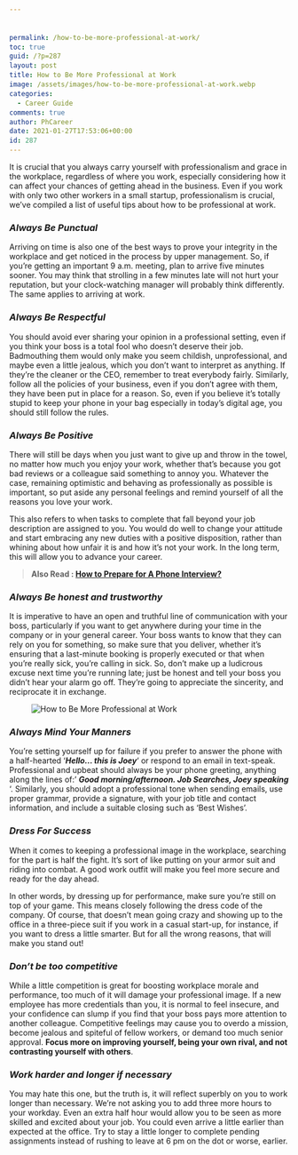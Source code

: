 ```yaml
---


permalink: /how-to-be-more-professional-at-work/
toc: true
guid: /?p=287
layout: post
title: How to Be More Professional at Work
image: /assets/images/how-to-be-more-professional-at-work.webp
categories:
  - Career Guide
comments: true
author: PhCareer
date: 2021-01-27T17:53:06+00:00
id: 287
---
```

It is crucial that you always carry yourself with professionalism and grace in the workplace, regardless of where you work, especially considering how it can affect your chances of getting ahead in the business. Even if you work with only two other workers in a small startup, professionalism is crucial, we&#8217;ve compiled a list of useful tips about how to be professional at work.

### **_Always Be Punctual_**

Arriving on time is also one of the best ways to prove your integrity in the workplace and get noticed in the process by upper management. So, if you&#8217;re getting an important 9 a.m. meeting, plan to arrive five minutes sooner. You may think that strolling in a few minutes late will not hurt your reputation, but your clock-watching manager will probably think differently. The same applies to arriving at work.

### **_Always Be Respectful_** 

You should avoid ever sharing your opinion in a professional setting, even if you think your boss is a total fool who doesn&#8217;t deserve their job. Badmouthing them would only make you seem childish, unprofessional, and maybe even a little jealous, which you don&#8217;t want to interpret as anything. If they&#8217;re the cleaner or the CEO, remember to treat everybody fairly. Similarly, follow all the policies of your business, even if you don&#8217;t agree with them, they have been put in place for a reason. So, even if you believe it&#8217;s totally stupid to keep your phone in your bag especially in today&#8217;s digital age, you should still follow the rules.

### **_Always Be Positive_**

There will still be days when you just want to give up and throw in the towel, no matter how much you enjoy your work, whether that&#8217;s because you got bad reviews or a colleague said something to annoy you. Whatever the case, remaining optimistic and behaving as professionally as possible is important, so put aside any personal feelings and remind yourself of all the reasons you love your work.

This also refers to when tasks to complete that fall beyond your job description are assigned to you. You would do well to change your attitude and start embracing any new duties with a positive disposition, rather than whining about how unfair it is and how it&#8217;s not your work. In the long term, this will allow you to advance your career.

<blockquote class="wp-block-quote">
  <p>
    <strong>Also Read : <a href="/how-to-prepare-for-a-phone-interview/">How to Prepare for A Phone Interview?</a></strong>
  </p>
</blockquote>

### **_Always Be honest and trustworthy_** 

It is imperative to have an open and truthful line of communication with your boss, particularly if you want to get anywhere during your time in the company or in your general career. Your boss wants to know that they can rely on you for something, so make sure that you deliver, whether it&#8217;s ensuring that a last-minute booking is properly executed or that when you&#8217;re really sick, you&#8217;re calling in sick. So, don&#8217;t make up a ludicrous excuse next time you&#8217;re running late; just be honest and tell your boss you didn&#8217;t hear your alarm go off. They&#8217;re going to appreciate the sincerity, and reciprocate it in exchange.


<figure class="wp-block-image size-large">

<img loading="lazy" width="768" height="505" src="/wp-content/uploads/2021/01/pexels-photo-1249158-768x505-1.jpeg" alt="How to Be More Professional at Work" class="wp-image-288" srcset="/wp-content/uploads/2021/01/pexels-photo-1249158-768x505-1.jpeg 768w, /wp-content/uploads/2021/01/pexels-photo-1249158-768x505-1-300x197.jpeg 300w" sizes="(max-width: 768px) 100vw, 768px" /> </figure> 

### **_Always Mind Your Manners_**

You&#8217;re setting yourself up for failure if you prefer to answer the phone with a half-hearted &#8216;**_Hello&#8230; this is Joey_**&#8216; or respond to an email in text-speak. Professional and upbeat should always be your phone greeting, anything along the lines of:&#8217; **_Good morning/afternoon. Job Searches, Joey speaking_** &#8216;. Similarly, you should adopt a professional tone when sending emails, use proper grammar, provide a signature, with your job title and contact information, and include a suitable closing such as &#8216;Best Wishes&#8217;.

### **_Dress For Success_** 

When it comes to keeping a professional image in the workplace, searching for the part is half the fight. It&#8217;s sort of like putting on your armor suit and riding into combat. A good work outfit will make you feel more secure and ready for the day ahead.

In other words, by dressing up for performance, make sure you&#8217;re still on top of your game. This means closely following the dress code of the company. Of course, that doesn&#8217;t mean going crazy and showing up to the office in a three-piece suit if you work in a casual start-up, for instance, if you want to dress a little smarter. But for all the wrong reasons, that will make you stand out!

### **_Don&#8217;t be too competitive_** 

While a little competition is great for boosting workplace morale and performance, too much of it will damage your professional image. If a new employee has more credentials than you, it is normal to feel insecure, and your confidence can slump if you find that your boss pays more attention to another colleague. Competitive feelings may cause you to overdo a mission, become jealous and spiteful of fellow workers, or demand too much senior approval. **Focus more on improving yourself, being your own rival, and not contrasting yourself with others**.

### **_Work harder and longer if necessary_**

You may hate this one, but the truth is, it will reflect superbly on you to work longer than necessary. We&#8217;re not asking you to add three more hours to your workday. Even an extra half hour would allow you to be seen as more skilled and excited about your job. You could even arrive a little earlier than expected at the office. Try to stay a little longer to complete pending assignments instead of rushing to leave at 6 pm on the dot or worse, earlier.

